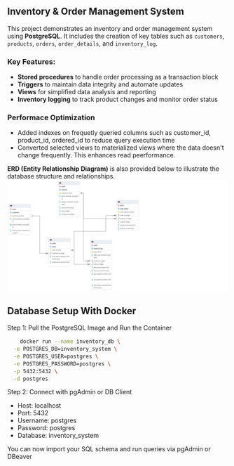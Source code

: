 ## Inventory & Order Management System

This project demonstrates an inventory and order management system using **PostgreSQL**. It includes the creation of key tables such as `customers`, `products`, `orders`, `order_details`, and `inventory_log`. 

### Key Features:
- **Stored procedures** to handle order processing as a transaction block
- **Triggers** to maintain data integrity and automate updates
- **Views** for simplified data analysis and reporting
- **Inventory logging** to track product changes and monitor order status


### Performace Optimization
- Added indexes on frequetly queried columns such as customer_id, product_id, ordered_id to reduce query execution time
- Converted selected views to materialized views where the data doesn't change frequently. This enhances read peerformance.

**ERD (Entity Relationship Diagram)** is also provided below to illustrate the database structure and relationships.
![](./ER-Diagram.png)



##  Database Setup With Docker
Step 1: Pull the PostgreSQL Image and Run the Container

``` bash
    docker run --name inventory_db \
  -e POSTGRES_DB=inventory_system \
  -e POSTGRES_USER=postgres \
  -e POSTGRES_PASSWORD=postgres \
  -p 5432:5432 \
  -d postgres

```

Step 2: Connect with pgAdmin or DB Client

- Host: localhost
- Port: 5432
- Username: postgres
- Password: postgres
- Database: inventory_system

You can now import your SQL schema and run queries via pgAdmin or DBeaver